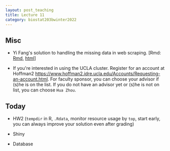 ```yaml
---
layout: post_teaching
title: Lecture 11
category: biostat203bwinter2022
---
```


## Misc

* Yi Fang's solution to handling the missing data in web scraping. \[Rmd: [Rmd](https://raw.githubusercontent.com/ucla-biostat203b-2021winter/ucla-biostat203b-2021winter.github.io/master/slides/10-scraping/fill-missing-values.rmd), [html](../slides/10-scraping/fill-missing-values.html)\]

* If you're interested in using the UCLA cluster. Register for an account at Hoffman2 <https://www.hoffman2.idre.ucla.edu/Accounts/Requesting-an-account.html>. For faculty sponsor, you can choose your advisor if (s)he is on the list. If you do not have an advisor yet or (s)he is not on list, you can choose `Hua Zhou`.

## Today

* HW2 (`tempdir` in R, `.Rdata`, monitor resource usage by `top`, start early, you can always improve your solution even after grading)

* Shiny

* Database
